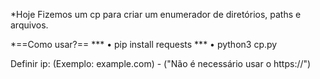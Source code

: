 *Hoje Fizemos um cp para criar um enumerador de diretórios, paths e arquivos.

*==Como usar?==
*** •  pip install requests
*** •  python3 cp.py

Definir ip: (Exemplo: example.com) - ("Não é necessário usar o https://")


